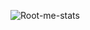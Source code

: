 ![Root-me-stats](https://root-me-diff.vercel.app/rm-gh?nickname=jhond0e&style=midnight&gstats=show)
